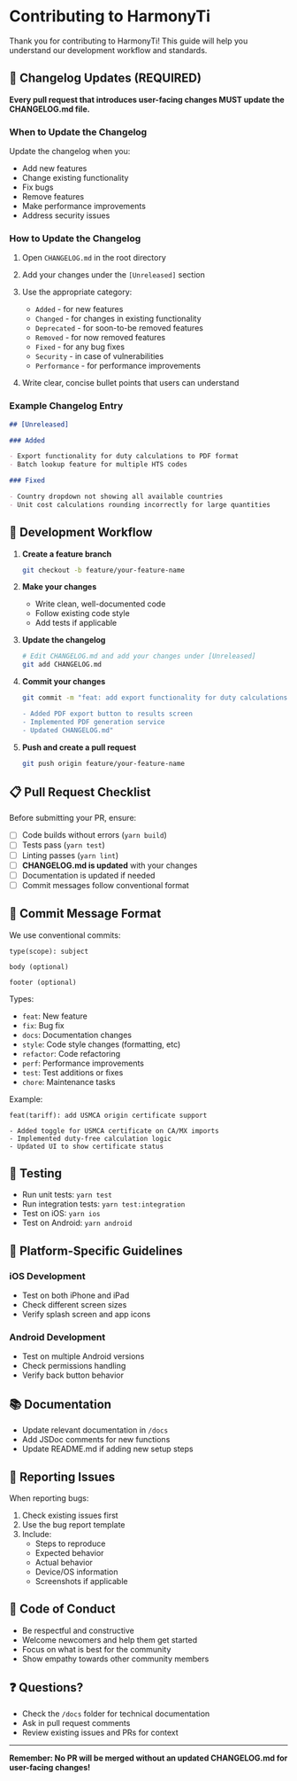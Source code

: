 # Contributing to HarmonyTi

Thank you for contributing to HarmonyTi! This guide will help you understand our development workflow and standards.

## 📝 Changelog Updates (REQUIRED)

**Every pull request that introduces user-facing changes MUST update the CHANGELOG.md file.**

### When to Update the Changelog

Update the changelog when you:

- Add new features
- Change existing functionality
- Fix bugs
- Remove features
- Make performance improvements
- Address security issues

### How to Update the Changelog

1. Open `CHANGELOG.md` in the root directory
2. Add your changes under the `[Unreleased]` section
3. Use the appropriate category:
   - `Added` - for new features
   - `Changed` - for changes in existing functionality
   - `Deprecated` - for soon-to-be removed features
   - `Removed` - for now removed features
   - `Fixed` - for any bug fixes
   - `Security` - in case of vulnerabilities
   - `Performance` - for performance improvements

4. Write clear, concise bullet points that users can understand

### Example Changelog Entry

```markdown
## [Unreleased]

### Added

- Export functionality for duty calculations to PDF format
- Batch lookup feature for multiple HTS codes

### Fixed

- Country dropdown not showing all available countries
- Unit cost calculations rounding incorrectly for large quantities
```

## 🚀 Development Workflow

1. **Create a feature branch**

   ```bash
   git checkout -b feature/your-feature-name
   ```

2. **Make your changes**
   - Write clean, well-documented code
   - Follow existing code style
   - Add tests if applicable

3. **Update the changelog**

   ```bash
   # Edit CHANGELOG.md and add your changes under [Unreleased]
   git add CHANGELOG.md
   ```

4. **Commit your changes**

   ```bash
   git commit -m "feat: add export functionality for duty calculations

   - Added PDF export button to results screen
   - Implemented PDF generation service
   - Updated CHANGELOG.md"
   ```

5. **Push and create a pull request**
   ```bash
   git push origin feature/your-feature-name
   ```

## 📋 Pull Request Checklist

Before submitting your PR, ensure:

- [ ] Code builds without errors (`yarn build`)
- [ ] Tests pass (`yarn test`)
- [ ] Linting passes (`yarn lint`)
- [ ] **CHANGELOG.md is updated** with your changes
- [ ] Documentation is updated if needed
- [ ] Commit messages follow conventional format

## 💬 Commit Message Format

We use conventional commits:

```
type(scope): subject

body (optional)

footer (optional)
```

Types:

- `feat`: New feature
- `fix`: Bug fix
- `docs`: Documentation changes
- `style`: Code style changes (formatting, etc)
- `refactor`: Code refactoring
- `perf`: Performance improvements
- `test`: Test additions or fixes
- `chore`: Maintenance tasks

Example:

```
feat(tariff): add USMCA origin certificate support

- Added toggle for USMCA certificate on CA/MX imports
- Implemented duty-free calculation logic
- Updated UI to show certificate status
```

## 🧪 Testing

- Run unit tests: `yarn test`
- Run integration tests: `yarn test:integration`
- Test on iOS: `yarn ios`
- Test on Android: `yarn android`

## 📱 Platform-Specific Guidelines

### iOS Development

- Test on both iPhone and iPad
- Check different screen sizes
- Verify splash screen and app icons

### Android Development

- Test on multiple Android versions
- Check permissions handling
- Verify back button behavior

## 📚 Documentation

- Update relevant documentation in `/docs`
- Add JSDoc comments for new functions
- Update README.md if adding new setup steps

## 🐛 Reporting Issues

When reporting bugs:

1. Check existing issues first
2. Use the bug report template
3. Include:
   - Steps to reproduce
   - Expected behavior
   - Actual behavior
   - Device/OS information
   - Screenshots if applicable

## 🤝 Code of Conduct

- Be respectful and constructive
- Welcome newcomers and help them get started
- Focus on what is best for the community
- Show empathy towards other community members

## ❓ Questions?

- Check the `/docs` folder for technical documentation
- Ask in pull request comments
- Review existing issues and PRs for context

---

**Remember: No PR will be merged without an updated CHANGELOG.md for user-facing changes!**
